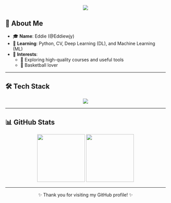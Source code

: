 <p align="center">
<img src="https://capsule-render.vercel.app/api?type=waving&color=timeGradient&height=300&&section=header&text=YouFindMe!&fontSize=90&fontAlign=50&fontAlignY=30&desc=I%27m%20Eddie%2C%20a%20normal%20programmer&descAlign=50&descSize=30&descAlignY=60&animation=twinkling" />
</p>

## 👋 About Me
- 🎓 **Name**: Eddie (@Eddiewjy)  
- 🌱 **Learning**: Python, CV, Deep Learning (DL), and Machine Learning (ML)  
- 🎯 **Interests**:  
  - 🚀 Exploring high-quality courses and useful tools  
  - 🏀 Basketball lover  

---

## 🛠 Tech Stack

<div align="center">
  <img src="https://skillicons.dev/icons?i=python,c,pytorch,anaconda,git,github,linux,vscode,windows,latex&theme=dark" />
</div>

---

## 📊 GitHub Stats
<div align="center">
  <img src="https://github-readme-stats.vercel.app/api?username=Eddiewjy&show_icons=true&theme=radical" height="150" />
  <img src="https://github-readme-stats.vercel.app/api/top-langs/?username=Eddiewjy&layout=compact&theme=radical" height="150" />
</div>


---

<div align="center">
✨ Thank you for visiting my GitHub profile! ✨
</div>

<!---
Eddiewjy/Eddiewjy is a ✨ special ✨ repository because its `README.md` (this file) appears on your GitHub profile.
You can click the Preview link to take a look at your changes.
--->
